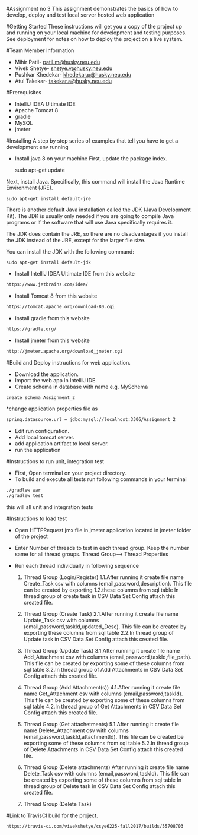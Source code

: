 #Assignment no 3
This assignment demonstrates the basics of how to develop, deploy and test local server hosted web application

#Getting Started
These instructions will get you a copy of the project up and running on your local machine for development and testing purposes. See deployment for notes on how to deploy the project on a live system.

#Team Member Information

 * Mihir Patil- patil.m@husky.neu.edu
 * Vivek Shetye- shetye.v@husky.neu.edu
 * Pushkar Khedekar- khedekar.p@husky.neu.edu
 * Atul Takekar- takekar.a@husky.neu.edu
 
 #Prerequisites 
 * IntelliJ IDEA Ultimate IDE
 * Apache Tomcat 8
 * gradle
 * MySQL
 * jmeter
 
 #Installing
 A step by step series of examples that tell you have to get a development env running 

 * Install java 8 on your machine
First, update the package index.


    sudo apt-get update

Next, install Java. Specifically, this command will install the Java Runtime Environment (JRE).

    sudo apt-get install default-jre

There is another default Java installation called the JDK (Java Development Kit). The JDK is usually only needed if you are going to compile Java programs or if the software that will use Java specifically requires it.

The JDK does contain the JRE, so there are no disadvantages if you install the JDK instead of the JRE, except for the larger file size.

You can install the JDK with the following command:

    sudo apt-get install default-jdk


* Install IntelliJ IDEA Ultimate IDE from this website
``` bash
https://www.jetbrains.com/idea/
```
* Install Tomcat 8 from this website
``` bash
https://tomcat.apache.org/download-80.cgi
```
* Install gradle from this website
``` bash
https://gradle.org/
```
* Install jmeter from this website
``` bash
http://jmeter.apache.org/download_jmeter.cgi
```

#Build and Deploy instructions for web application.
* Download the application.
* Import the web app in IntelliJ IDE.
* Create schema in database with name e.g. MySchema
``` bash
create schema Assignment_2
```
*change application properties file as
``` bash
spring.datasource.url = jdbc:mysql://localhost:3306/Assignment_2
```
* Edit run configuration.
* Add local tomcat server.
* add application artifact to local server.
* run the application

#Instructions to run unit, integration test
* First, Open terminal on your project directory.
* To build and execute all tests run following commands in your terminal
``` bash
./gradlew war 
./gradlew test
```
this will all unit and integration tests

#Instructions to load test
* Open HTTPRequest.jmx file in jmeter application located in jmeter folder of the project
* Enter Number of threads to test in each thread group. Keep the number same for all thread groups.
	Thread Group--> Thread Properties
* Run each thread individually in following sequence

	1. Thread Group (Login/Register)
	1.1.After running it create file name Create_Task csv with columns (email,password,description). This file can be created by exporting 		1.2.these columns from sql table
	In thread group of create task in CSV Data Set Config attach this created file.

	2. Thread Group (Create Task)
	2.1.After running it create file name Update_Task csv with columns (email,password,taskId,updated_Desc). This file can be created by 	     exporting these columns from sql table
	2.2.In thread group of Update task in CSV Data Set Config attach this created file.

	3. Thread Group (Update Task)
	3.1.After running it create file name Add_Attachment csv with columns (email,password,taskId,file_path). This file can be created by 	     exporting some of these columns from sql table
	3.2.In thread group of Add Attachments in CSV Data Set Config attach this created file.

	4. Thread Group (Add Attachment(s))
	4.1.After running it create file name Get_Attachment csv with columns (email,password,taskId). This file can be created by 	 		exporting some of these columns from sql table
	4.2.In thread group of Get Attachments in CSV Data Set Config attach this created file.

	5. Thread Group (Get attachetments)
	5.1.After running it create file name Delete_Attachment csv with columns (email,password,taskId,attachmentId). This file can be 	created be exporting some of these columns from sql table
	5.2.In thread group of Delete Attachments in CSV Data Set Config attach this created file.

	6. Thread Group (Delete attachments)
	After running it create file name Delete_Task csv with columns (email,password,taskId). This file can be created by 	       		exporting some of these columns from sql table
	In thread group of Delete task in CSV Data Set Config attach this created file.

	7. Thread Group (Delete Task)

 
#Link to TravisCI build for the project.
``` bash
https://travis-ci.com/vivekshetye/csye6225-fall2017/builds/55708703
```

